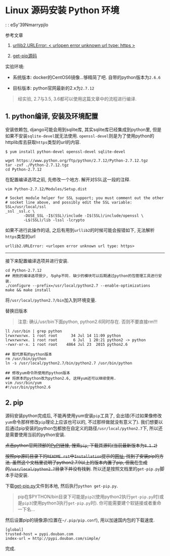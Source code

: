 # Linux 源码安装 Python 环境

<!tags!>: <!源码安装!>

<!key!>: eSy'39Nmarrypjlo

参考文章

1. [urllib2.URLError: < urlopen error unknown url type: https >](http://blog.csdn.net/hewy0526/article/details/9202523)

2. [get-pip源码](https://bootstrap.pypa.io/get-pip.py)

实验环境:

- 系统版本: docker的CentOS6镜像...够精简了吧. 自带的python版本为`2.6.6`

- 目标版本: python官网最新的2.x为`2.7.12`

> 经实验, 2.7与3.5, 3.6都可以使用这篇文章中的流程进行编译.

## 1. python编译, 安装及环境配置

安装依赖包, django可能会用到sqlite库, 其实sqlite库已经集成到python里, 但是如果不安装`sqlite-devel`就无法使用. `openssl-devel`则是为了使用python的httplib库去获取`https`类型的url的内容.

```
$ yum install python-devel openssl-devel sqlite-devel
```

```shell
wget https://www.python.org/ftp/python/2.7.12/Python-2.7.12.tgz
tar -zxf ./Python-2.7.12.tgz
cd Python-2.7.12
```

在配置编译选项之前, 先修改一个地方. 解开对SSL这一段的注释.

```shell
vim Python-2.7.12/Modules/Setup.dist

# Socket module helper for SSL support; you must comment out the other
# socket line above, and possibly edit the SSL variable:
SSL=/usr/local/ssl
_ssl _ssl.c \
        -DUSE_SSL -I$(SSL)/include -I$(SSL)/include/openssl \
        -L$(SSL)/lib -lssl -lcrypto

```

如果不进行此操作的话, 之后有用到`urllib2`的时候可能会报错如下, 无法解析`https`类型的url

```
urllib2.URLError: <urlopen error unknown url type: https>
```

------

接下来配置编译选项并进行安装.

```
cd Python-2.7.12
## 用到的编译选项很少, 与php不同. 缺少的模块可以后期通过python的包管理工具进行安装.
./configure --prefix=/usr/local/python2.7 --enable-optimizations
make && make install
```

将`/usr/local/python2.7/bin`加入到环境变量.

替换旧版本

> 注意: 确认/usr/bin下面python, python2.6同时存在. 否则不要直接rm!!!

```
ll /usr/bin | grep python
lrwxrwxrwx. 1 root root      34 Jul 14 11:09 python
lrwxrwxrwx. 1 root root       6 Jul  1 20:21 python2 -> python
-rwxr-xr-x. 1 root root    4864 Jul 23  2015 python2.6

## 取代原有的python版本
rm /usr/bin/python
ln -s /usr/local/python2.7/bin/python2.7 /usr/bin/python

## 修改yum命令所使用的python版本
## 将原本的python改为python2.6, 这样yum还可以继续使用.
vim /usr/bin/yum
#!/usr/bin/python2.6
```

## 2. pip

源码安装python完成后, 不能再使用yum安装`pip`工具了, 会出错(不过如果像修改`yum`命令那样修改`pip`理论上应该也可以的, 不过那样做就没有意义了). 我们想要以后通过pip安装的python包都放在自定义的路径`/usr/local/python2.7`下, 所以还是需要使用当前的python安装.

~~点击python官网顶部的[PyPI](https://pypi.python.org/pypi)链接, 搜索`pip`, 下载其源码(当前最新版本为`8.1.2`)~~

~~按照pip源码目录下的`README.rst`中`Installation`提示的[网址](https://pip.pypa.io/en/stable/installing/), 找到了安装pip的方法. 虽然这个文档里说明了python2.7.9以上的版本内置了pip, 但我在生成的`/usr/local/python2.7`目录下并没有找到~~. 所以还是按照文档里的`get-pip.py`脚本手动安装.

下载[get-pip.py](https://pypi.python.org/pypi)文件到本地, 然后执行`python get-pip.py`.

> pip在$PYTHON/bin目录下可能是`pip2`(使用python2执行`get-pip.py`时)或是`pip3`(使用python3执行`get-pip.py`时). 你可能需要建个软链接或者重命一下名...

然后设置pip的镜像源(位置在`~/.pip/pip.conf`), 用以加速国内包的下载速度.

```
[global]
trusted-host = pypi.douban.com
index-url = http://pypi.douban.com/simple/
```

完成.
